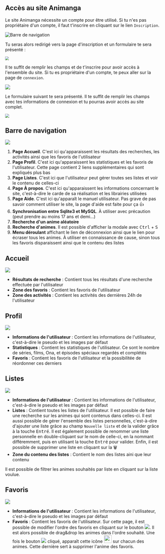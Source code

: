 ## Accès au site Animanga

Le site Animanga nécessite un compte pour être utilisé. Si tu n'es pas propriétaire d'un compte, il faut t'inscrire en cliquant sur le lien `Inscription`.

![Barre de navigation](https://i.imgur.com/T9SSjZH.png)

Tu seras alors redirigé vers la page d'inscription et un formulaire te sera présenté :

<img src="https://i.imgur.com/rj9yoMA.png" style="zoom:75%;" />

Il te suffit de remplir les champs et de t'inscrire pour avoir accès à l'ensemble du site. Si tu es propriétaire d'un compte, te peux aller sur la page de `connexion`.

![](https://i.imgur.com/29lIwmJ.png)

Le formulaire suivant te sera présenté. Il te suffit de remplir les champs avec tes informations de connexion et tu pourras avoir accès au site complet.

<img src="https://i.imgur.com/cn5oj4T.png" style="zoom:80%;" />

## Barre de navigation

![](https://i.imgur.com/CMK7KgH.png)

1. **Page Accueil**. C'est ici qu'apparaissent les résultats des recherches, les activités ainsi que les favoris de l'utilisateur
2. **Page Profil**. C'est ici qu'apparaissent les statistiques et les favoris de l'utilisateur. Cette page contient 2 liens supplémentaires qui sont expliqués plus bas
3. **Page Listes**. C'est ici que l'utilisateur peut gérer toutes ses listes et voir le contenu de celles-ci
4. **Page À propos**. C'est ici qu'apparaissent les informations concernant le site, c'est-à-dire le carde de sa réalisation et les librairies utilisées
5. **Page Aide**. C'est ici qu'apparaît le manuel utilisateur. Pas grave de pas savoir comment utiliser le site, la page d'aide est faite pour ça 👍
6. **Synchronisation entre Sqlite3 et MySQL**. À utiliser avec précaution (peut prendre au moins 17 ans et demi...)
7. **Recherche d'un anime aléatoire**
8. **Recherche d'animes**. Il est possible d'afficher la modale avec <kbd>Ctrl</kbd> + <kbd>S</kbd>
9. **Menu déroulant** affichant le lien de déconnexion ainsi que le lien pour écraser tous les animes. À utiliser en connaissance de cause, sinon tous les favoris disparaissent ainsi que le contenu des listes

## Accueil

![](https://i.imgur.com/xN462tN.png)

* **Résultats de recherche** : Contient tous les résultats d'une recherche effectuée par l'utilisateur
* **Zone des favoris** : Contient les favoris de l'utilisateur
* **Zone des activités** : Contient les activités des dernières 24h de l'utilisateur

## Profil

![](https://i.imgur.com/VtRH9jx.jpg)

* **Informations de l'utilisateur** : Contient les informations de l'utilisateur, c'est-à-dire le pseudo et les images par défaut
* **Statistiques** : Contient les statistiques de l'utilisateur. Ce sont le nombre de séries, films, Ona, et épisodes spéciaux regardés et complétés
* **Favoris** : Contient les favoris de l'utilisateur et la possibilitée de réordonner ces derniers

## Listes

![](https://i.imgur.com/TIDh2Sb.jpg)

* **Informations de l'utilisateur** : Contient les informations de l'utilisateur, c'est-à-dire le pseudo et les images par défaut
* **Listes** : Contient toutes les listes de l'utilisateur. Il est possible de faire une recherche sur les animes qui sont contenus dans celles-ci. Il est aussi possible de gérer l'ensemble des listes personnelles, c'est-à-dire d'ajouter une liste grâce au champ `Nouvelle liste` et de la valider grâce à la touche <kbd>Entré</kbd>. Il est également possible de renommer une liste personnelle en double-cliquant sur le nom de celle-ci, en la nommant différemment, puis en utilisant la touche <kbd>Entré</kbd> pour valider. Enfin, il est possible de supprimer une liste en cliquant sur la 🗑
* **Zone du contenu des listes** : Contient le nom des listes aini que leur contenu

Il est possible de filtrer les animes souhaités par liste en cliquant sur la liste voulue.

## Favoris

![](https://i.imgur.com/WbMITqj.png)

* **Informations de l'utilisateur** : Contient les informations de l'utilisateur, c'est-à-dire le pseudo et les images par défaut
* **Favoris** : Contient les favoris de l'utilisateur. Sur cette page, il est possible de modifier l'ordre des favoris en cliquant sur le bouton <img src="https://i.imgur.com/U2VxH9L.png">. Il est alors possible de drag&drop les animes dans l'ordre souhaité. Une fois le bouton <img src="https://i.imgur.com/U2VxH9L.png"> cliqué, apparaît cette icône <img src="https://i.imgur.com/80HGBb1.png" width="25px"> sur chacun des animes. Cette dernière sert à supprimer l'anime des favoris.